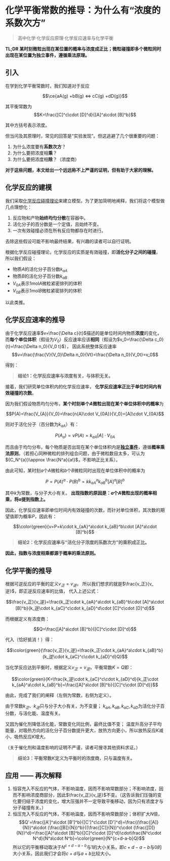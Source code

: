 # 化学平衡常数的推导：为什么有“浓度的系数次方”

> 高中化学·化学反应原理·化学反应速率与化学平衡

**TL;DR 某时刻微粒出现在某位置的概率与浓度成正比；微粒碰撞即多个微粒同时出现在某位置为独立事件，遵循乘法原理。**

## 引入

在学到化学平衡常数时，我们知道对于反应

$$\ce{aA(g) +bB(g) <=> cC(g) +dD(g)}$$

其平衡常数为
$$K=\frac{[C]^c\cdot [D]^d}{[A]^a\cdot [B]^b}$$

其中方括号表示浓度。

但当问及其原理时，常见的回答是“实验发现”。但这逃避了几个很重要的问题：

1. 为什么浓度要有**系数次方**？
2. 为什么要把浓度相**乘**？
3. 为什么要把浓度相**除**？（浓度商）

**对于这些问题，本文给出一个远远称不上严谨的证明，但有助于大家的理解。**

## 化学反应的建模

我们采取[化学反应碰撞理论](https://baike.baidu.com/item/%E5%8C%96%E5%AD%A6%E5%8F%8D%E5%BA%94%E7%A2%B0%E6%92%9E%E7%90%86%E8%AE%BA/22161261)来建立模型。为了更加简明地阐释，我们将这个模型做几点理想化：

1. 反应物和产物**始终均匀分散**在容器中。
2. 活化分子的百分数是一个定值，且始终不变。
3. 一次有效碰撞必须在所有反应物都存在时进行。

去除这些假设可能不影响最终结果，有兴趣的读者可以自行证明。

根据化学反应碰撞理论，化学反应的实质是有效碰撞，即**活化分子之间的碰撞**，
所以我们假设：

- 物质$A$的活化分子百分数$k_{aA}$
- 物质$B$的活化分子百分数$k_{aB}$
- $V_{0A}$表示1mol$A$微粒紧密排列的体积
- $V_{0B}$表示1mol$B$微粒紧密排列的体积

以此类推。

## 化学反应速率的推导

由于化学反应速率$v=\frac{\Delta c}{t}$描述的是单位时间内物质**浓度**的变化，
而**每个单位体积**（假设为$V_0$）反应速率应该**相同**（假设为$v_0=\frac{\Delta c_0}{t}=\frac{\Delta n_0}{V_0 t}$），
因此系统整体反应速率
$$v=\frac{\frac{V}{V_0}\Delta n_0}{Vt}=\frac{\Delta n_0}{V_0t}=v_0$$

得到：

> **结论1：化学反应速率与浓度有关，与体积无关。**

接着，我们研究单位体积内的化学反应速率，
**化学反应速率正比于单位时间内有效碰撞的次数**。

因为我们假设物质均匀分布，**某个时刻单个$A$微粒出现在某个单位体积中的概率**为

$$P(A)=\frac{V_{A}}{V_0}=\frac{n(A)\cdot V_{0A}}{V_0}=[A]\cdot V_{0A}$$

则对于活化分子（百分数为$k_{aA}$）有：

$$P(A_a)=vP(A)=k_{aA}[A]\cdot V_{0A}$$

而且由于均匀分布，每个物质是否出现在某个单位体积内是[**独立事件**](https://baike.baidu.com/item/%E7%8B%AC%E7%AB%8B%E4%BA%8B%E4%BB%B6/2074407)，遵循**概率乘法原则**。（若担心同种微粒的排列组合问题，由于微粒数目太多，可认为${C_N^{a}}\approx \frac{N^a}{a!}$，不影响正比关系）。

由此可知，某时刻$a$个$A$微粒和$b$个$B$微粒同时出现在单位体积中的概率为

$$P=P(A)^a\cdot P(B)^b=k k_{aA}^a k_{aB}^b [A]^a[B]^b$$

其中$k$为常数，与分子大小有关。
**出现指数的原因是：$a$个$A$微粒出现的概率相乘，将$a$提到指数上。**

因此，化学反应速率即单位时间内有效碰撞的次数，而针对单位体积，其次数的期望值即为概率$P$，因此有：

$$\color{green}{v=P=k\cdot k_{aA}^a\cdot k_{aB}^b\cdot [A]^a\cdot [B]^b}$$

> **结论2：化学反应速率与“活化分子浓度的系数次方”的乘积成正比。**

**因此，指数与浓度相乘都源于概率的乘法原则。**

## 化学平衡的推导

根据可逆反应的平衡的定义$v_正=v_逆$，
所以我们想求的就是$\frac{v_正}{v_逆}$，即正逆反应速率的比值，
代入上述公式：

$$\frac{v_正}{v_逆}=\frac{k_正\cdot k_{aA}^a\cdot k_{aB}^b\cdot [A]^a\cdot [B]^b}{k_逆\cdot k_{aC}^c\cdot k_{aD}^d\cdot [C]^c\cdot [D]^d}$$

而根据定义有浓度商：

$$Q=\frac{[A]^a\cdot [B]^b}{[C]^c\cdot [D]^d}$$

代入（恰好抵消！）得：

$$\color{green}{\frac{v_正}{v_逆}=\frac{k_正\cdot k_{aA}^a\cdot k_{aB}^b}{k_逆\cdot k_{aC}^c\cdot k_{aD}^d}Q}$$

当化学反应达到平衡时，根据定义$v_正=v_逆$，平衡常数$K=Q$即：

$$\color{green}{K=\frac{k_逆\cdot k_{aC}^c\cdot k_{aD}^d}{k_正\cdot k_{aA}^a\cdot k_{aB}^b}=\frac{[A]^a\cdot [B]^b}{[C]^c\cdot [D]^d}}$$

由此，完成了我们的阐释（左侧为常数，右侧为定义）。

由于常数$k_正$、$k_逆$只与分子大小有关，为不变量；
$k_{aA},k_{aB},k_{aC},k_{aD}$为活化分子百分数，与活化能、温度有关。

又因为催化剂降低活化能，常数变化同比例，最终比值不变；
温度升高分子平均能量，对吸热方向的活化分子百分数提升更大，放热方向更小，所以放热反应$K$减小，吸热反应$K$增大。

（关于催化剂和温度影响的证明不严谨，读者可搜寻其他资料求证。）

> **结论3：平衡常数$K$定义为平衡时的浓度商，只与温度有关。**

## 应用 —— 再次解释

1. 恒容充入不反应的气体，不影响温度，因而不影响常数部分；不影响浓度，因而不影响浓度商部分，因此$\frac{v_正}{v_逆}$不变。（这告诉我们压强的变化要归结于浓度的变化，增大压强并不一定导致平衡移动，因为只有浓度才与分子碰撞有关。）
2. 恒压充入不反应的气体，不影响温度，因而不影响常数部分；体积扩大$N$倍，
$$Q'=\frac{[A']^a\cdot [B']^b}{[C']^c\cdot [D']^d}=\frac{(\frac{[A]}{N})^a\cdot (\frac{[B]}{N})^b}{(\frac{[C]}{N})^c\cdot (\frac{[D]}{N})^d}=\frac{[A]^a\cdot [B]^b}{[C]^c\cdot [D]^d}\cdot\frac{N^c\cdot N^d}{N^a\cdot N^b}=\color{green}{N^{c+d-a-b}Q}$$
所以它的平衡移动取决于$N^{c+d-a-b}$与$1$的大小关系，即$c+d-a-b$与$0$的大小关系，因此我们才会将$c+d$与$a+b$比较大小。

